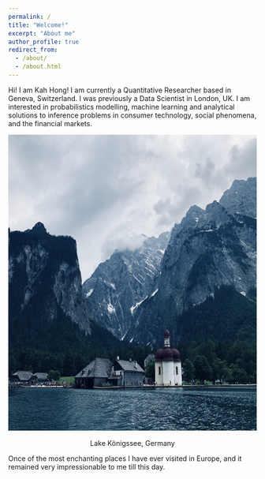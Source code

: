 ```yaml
---
permalink: /
title: "Welcome!"
excerpt: "About me"
author_profile: true
redirect_from: 
  - /about/
  - /about.html
---
```


Hi! I am Kah Hong! I am currently a Quantitative Researcher based in Geneva, Switzerland. I was previously a Data Scientist in London, UK. I am interested in probabilistics modelling, machine learning and analytical solutions to inference problems in consumer technology, social phenomena, and the financial markets.

<p align="center">
  <img src="/images/kognisee.jpeg" width="800" height="600" />
</p>
<p align = "center">
Lake Königssee, Germany
</p>

Once of the most enchanting places I have ever visited in Europe, and it remained very impressionable to me till this day.

